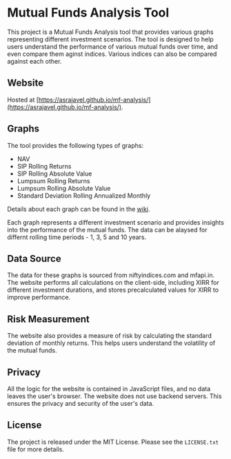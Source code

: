 # Mutual Funds Analysis Tool

This project is a Mutual Funds Analysis tool that provides various graphs representing different investment scenarios. The tool is designed to help users understand the performance of various mutual funds over time, and even compare them aginst indices. Various indices can also be compared against each other.

## Website

Hosted at [https://asrajavel.github.io/mf-analysis/](https://asrajavel.github.io/mf-analysis/).

## Graphs

The tool provides the following types of graphs:

- NAV
- SIP Rolling Returns
- SIP Rolling Absolute Value
- Lumpsum Rolling Returns
- Lumpsum Rolling Absolute Value
- Standard Deviation Rolling Annualized Monthly

Details about each graph can be found in the [wiki](https://asrajavel.github.io/mf-analysis/wiki.html).

Each graph represents a different investment scenario and provides insights into the performance of the mutual funds. The data can be alaysed for differnt rolling time periods - 1, 3, 5 and 10 years.

## Data Source

The data for these graphs is sourced from niftyindices.com and mfapi.in. The website performs all calculations on the client-side, including XIRR for different investment durations, and stores precalculated values for XIRR to improve performance.

## Risk Measurement

The website also provides a measure of risk by calculating the standard deviation of monthly returns. This helps users understand the volatility of the mutual funds.

## Privacy

All the logic for the website is contained in JavaScript files, and no data leaves the user's browser. The website does not use backend servers. This ensures the privacy and security of the user's data.

## License

The project is released under the MIT License. Please see the `LICENSE.txt` file for more details.